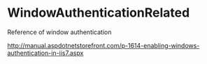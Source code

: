 # WindowAuthenticationRelated
Reference of window authentication

http://manual.aspdotnetstorefront.com/p-1614-enabling-windows-authentication-in-iis7.aspx
